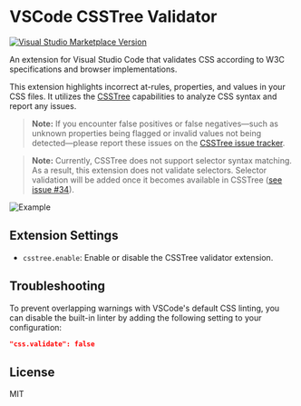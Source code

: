 # VSCode CSSTree Validator

<a href="https://marketplace.visualstudio.com/items?itemName=smelukov.vscode-csstree" target="__blank"><img src="https://img.shields.io/visual-studio-marketplace/v/smelukov.vscode-csstree.svg?label=VSCode%20Marketplace" alt="Visual Studio Marketplace Version" /></a>

An extension for Visual Studio Code that validates CSS according to W3C specifications and browser implementations.

This extension highlights incorrect at-rules, properties, and values in your CSS files. It utilizes the [CSSTree](https://github.com/csstree/validator) capabilities to analyze CSS syntax and report any issues.

> **Note:** If you encounter false positives or false negatives—such as unknown properties being flagged or invalid values not being detected—please report these issues on the [CSSTree issue tracker](https://github.com/csstree/csstree/issues).

> **Note:** Currently, CSSTree does not support selector syntax matching. As a result, this extension does not validate selectors. Selector validation will be added once it becomes available in CSSTree ([see issue #34](https://github.com/csstree/csstree/issues/34)).

![Example](https://github.com/user-attachments/assets/ed92da31-054c-4332-b548-31f2ce427e66)

## Extension Settings

- `csstree.enable`: Enable or disable the CSSTree validator extension.

## Troubleshooting

To prevent overlapping warnings with VSCode's default CSS linting, you can disable the built-in linter by adding the following setting to your configuration:

```json
"css.validate": false
```

## License

MIT
